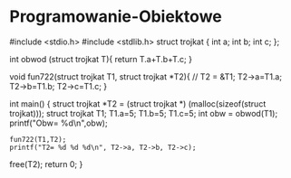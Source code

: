 # Programowanie-Obiektowe

#include <stdio.h>
#include <stdlib.h>
struct trojkat {
    int a;
    int b;
    int c;
};

int obwod (struct trojkat T){
    return T.a+T.b+T.c;
}

void fun722(struct trojkat T1, struct trojkat *T2){
// T2 = &T1;
 T2->a=T1.a;
 T2->b=T1.b;
 T2->c=T1.c;
}

int main()
{
    struct trojkat *T2 = (struct trojkat *) (malloc(sizeof(struct trojkat)));
    struct trojkat T1;
    T1.a=5;
    T1.b=5;
    T1.c=5;
    int obw = obwod(T1);
    printf("Obw= %d\n",obw);

    fun722(T1,T2);
    printf("T2= %d %d %d\n", T2->a, T2->b, T2->c);

free(T2);
    return 0;
}
